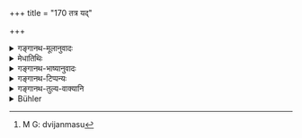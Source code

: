 +++
title = "170 तत्र यद्"

+++

<details><summary>गङ्गानथ-मूलानुवादः</summary>

Among these, at that Brahmic birth which is. marked by the tying of the girdle, the Sāvitrī has been declared to be his “Mother,” and the Teacher his “Father.”—(170)
</details>

<details><summary>मेधातिथिः</summary>

**तत्र** एतेषु त्रिजन्मसु[^४२३] **यद्** एतद् **ब्रह्मजन्म** उपनयनं **मौञ्जीबन्धनचिह्नितं** मेखलाबन्धनेनोपलक्षितम् । **तत्रास्य माता सावित्री** । तया ह्य् अनूक्तया तन्निष्पन्नं भवति । अनेन च सावित्र्यनुवचनम् उपनयने प्रधानं दर्शयति, तदर्थं ह्य् असौ समीपम् आनीयते । **पिताचार्यः** । मातापितृनिर्वर्त्यं जन्म । अतो रूपकभङ्ग्या तत्राप्य् आचार्यसावित्र्यौ मातापितराव् उक्तौ ॥ २.१७० ॥


[^४२३]:
     M G: dvijanmasu

_मौञ्जीबन्धनचिह्नितम् इत्य् उक्तम् । तत्र रज्ज्वासञ्जनाद् आचार्यः पितृवन् मान्यः स्यात् तदर्थम् उच्यते ।_
</details>

<details><summary>गङ्गानथ-भाष्यानुवादः</summary>

‘*Among these*’—above-mentioned births;—that which is ‘*Brahmic birth*’—i .*e*., U panayana—‘*which is marked by the tying of the*
*girdle*,’—which is symbolised by the tying of the girdle made of
*Muñja-grass*; at this ‘*Sāvitrī is his mother*,’—*i.e*., it becomes
accomplished by the expounding of the Sāvitrī-mantra. This shows that in the whole Upanayana ceremony, the expounding of the *Sāvitrī* is the most important factor; it is for this purpose that the child is ‘brought near’ (*upa-nīyate*). ‘*The Teacher is his father*.’

Birth is always brought about by the Father and Mother; hence metaphorically the Teacher and the Sāvitrī hare, been described as ‘father’ and ‘mother.’—(170)

The Upanayana has been described as ‘*marked by the tying of the Girdle*’; and this might be understood to mean that it is on acoount of tying the girdle that the Teacher is to be honoured like the father; hence the next verse is added
</details>

<details><summary>गङ्गानथ-टिप्पन्यः</summary>

This verse is quoted in *Vīramitrodaya* (Saṃskāra, p. 335), as laying
down that the Upanayana constitutes the ‘*brahmajanma*,’ ‘brahmic’ or
‘Vedic’ ‘birth.’ The compound ‘*brahmajanma*’ is expounded as ‘*brahmaṇā
vedena gāyatrīrūpeṇa janma iva*,’—i. e. the rite which is like *birth*,
through the *Brahman* or *Veda*, in the form of *Gāyatṛī*;—*i.e*. it is
a rejuvenation brought about by the sanctificatory rite. The idea of
this being a ‘birth’ has been spoken of in the Śruti
also—‘*Gāyatryā-brāhmaṇamasṛjat tṛṣṭubhā rājanyam jagatyā vaiśyam na
kenachicchandasā śūdram*—That the term ‘*brahma*’ (in the compound
‘*brahmajanma*’) does not stand for the *whole Veda* is made clear by
the qualification ‘*mauñjībandhana-chihnitam*,’ ‘marked by the tying of
the girdle—this tying of the girdle being done immediately after the
imparting of the *Gāyatrī*, and not after the whole Veda has been taught
It goes on to add that this same fact has been stated by Medhātithi
negatively, in the passage ‘*tayāhi anuktayā tanna niṣpannam bhavati*,
(until the Gāyatrī has been imparted, the Upanayana is not
accomplished). \[This passage occurs on p. 153, 1. 22 of Medhātithi,
where however the reading found is *tanniṣpannambhavati* ‘It becomes
accomplished by the expounding of the *gāyatrī*’ (Translation, p. 459);
which is a *positive*, and not a *negative*, assertion, though the
meaning is the same in both cases\].—The conclusion therefore is that
the name ‘*Upanayana*’ pertains to the *imparting* *of the
Gāyatri-mantra*.

It is quoted in *Smṛticandrikā* (Saṃskāra, p. 59) as supplying the
reason for regarding *Upanayana* as a second ‘birth.’
</details>

<details><summary>गङ्गानथ-तुल्य-वाक्यानि</summary>

Vaśiṣṭha (2.4),  
Viṣṇu (28.37),  
—(reproduce the second half of Manu).

*Śruti* (Vīramitrodaya-Saṃskāra, p. 335).—‘With the Gāyatrī, he created
the Brāhmaṇa; with the Triṣṭup, the Kṣatriya; with the Jagatī, the
Vaiśya; and the Śūdra without any Vedic verse.’

*Gautama* (Vīramitrodaya-Saṃskāra, p. 335).—‘This is his second *birth*,
whereat the Sāvitrī is the *mother*, and the Teacher the *father*
</details>

<details><summary>Bühler</summary>

170	Among those (three) the birth which is symbolised by the investiture with the girdle of Munga grass, is his birth for the sake of the Veda; they declare that in that (birth) the Sivitri (verse) is his mother and the teacher his father.
</details>
